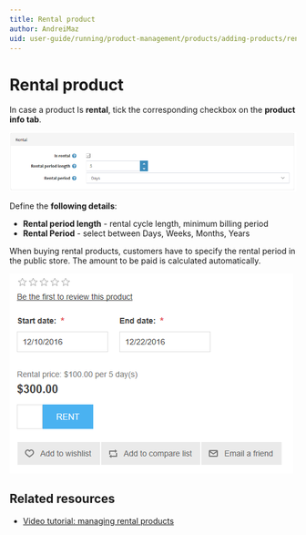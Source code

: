 ```yaml
---
title: Rental product
author: AndreiMaz
uid: user-guide/running/product-management/products/adding-products/rental-products
---
```

# Rental product

In case a product Is **rental**, tick the corresponding checkbox on the **product info tab**.

![](_static/rental-product/rental.png)

Define the **following details**:

- **Rental period length** - rental cycle length, minimum billing period
- **Rental Period** - select between Days, Weeks, Months, Years

When buying rental products, customers have to specify the rental period in the public store. The amount to be paid is calculated automatically.

![](_static/rental-product/rental1.png)

## Related resources

* [Video tutorial: managing rental products](https://www.youtube.com/watch?v=tOaC6hOILZY&list=PLnL_aDfmRHwsbhj621A-RFb1KnzeFxYz4&index=24)
